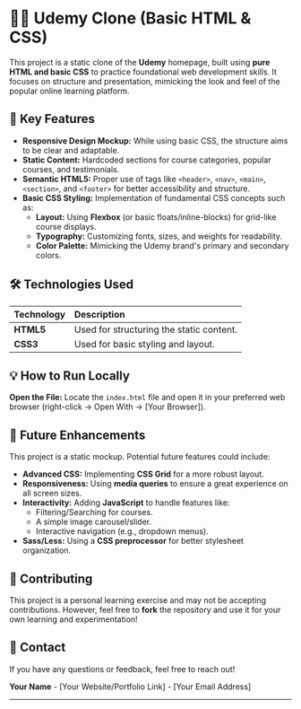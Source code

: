 # 👩‍💻 Udemy Clone (Basic HTML & CSS)

This project is a static clone of the **Udemy** homepage, built using **pure HTML and basic CSS** to practice foundational web development skills. It focuses on structure and presentation, mimicking the look and feel of the popular online learning platform.



## 🚀 Key Features

* **Responsive Design Mockup:** While using basic CSS, the structure aims to be clear and adaptable.
* **Static Content:** Hardcoded sections for course categories, popular courses, and testimonials.
* **Semantic HTML5:** Proper use of tags like `<header>`, `<nav>`, `<main>`, `<section>`, and `<footer>` for better accessibility and structure.
* **Basic CSS Styling:** Implementation of fundamental CSS concepts such as:
    * **Layout:** Using **Flexbox** (or basic floats/inline-blocks) for grid-like course displays.
    * **Typography:** Customizing fonts, sizes, and weights for readability.
    * **Color Palette:** Mimicking the Udemy brand's primary and secondary colors.

## 🛠️ Technologies Used

| Technology | Description |
| :--- | :--- |
| **HTML5** | Used for structuring the static content. |
| **CSS3** | Used for basic styling and layout. |





## 💡 How to Run Locally
 **Open the File:**
    Locate the `index.html` file and open it in your preferred web browser (right-click $\rightarrow$ Open With $\rightarrow$ \[Your Browser]).

## 📝 Future Enhancements

This project is a static mockup. Potential future features could include:

* **Advanced CSS:** Implementing **CSS Grid** for a more robust layout.
* **Responsiveness:** Using **media queries** to ensure a great experience on all screen sizes.
* **Interactivity:** Adding **JavaScript** to handle features like:
    * Filtering/Searching for courses.
    * A simple image carousel/slider.
    * Interactive navigation (e.g., dropdown menus).
* **Sass/Less:** Using a **CSS preprocessor** for better stylesheet organization.

## 🤝 Contributing

This project is a personal learning exercise and may not be accepting contributions. However, feel free to **fork** the repository and use it for your own learning and experimentation!

## 📧 Contact

If you have any questions or feedback, feel free to reach out!

**Your Name** - [Your Website/Portfolio Link] - [Your Email Address]

***
